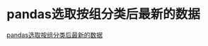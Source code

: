 # pandas选取按组分类后最新的数据
[pandas选取按组分类后最新的数据](https://aiwithcloud.com/2021/04/18/pandas%e9%80%89%e5%8f%96%e6%8c%89%e7%bb%84%e5%88%86%e7%b1%bb%e5%90%8e%e6%9c%80%e6%96%b0%e7%9a%84%e6%95%b0%e6%8d%ae/)